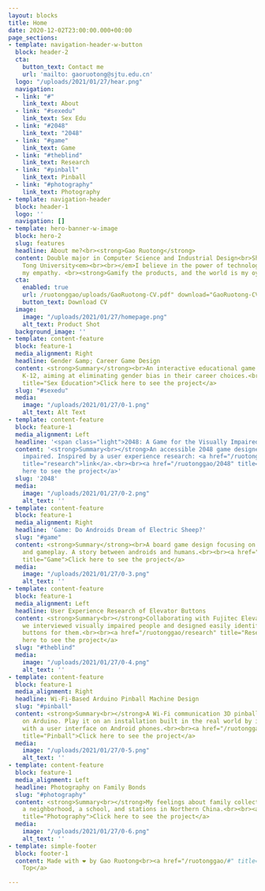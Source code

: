 ```yaml
---
layout: blocks
title: Home
date: 2020-12-02T23:00:00.000+00:00
page_sections:
- template: navigation-header-w-button
  block: header-2
  cta:
    button_text: Contact me
    url: 'mailto: gaoruotong@sjtu.edu.cn'
  logo: "/uploads/2021/01/27/hear.png"
  navigation:
  - link: "#"
    link_text: About
  - link: "#sexedu"
    link_text: Sex Edu
  - link: "#2048"
    link_text: "2048"
  - link: "#game"
    link_text: Game
  - link: "#theblind"
    link_text: Research
  - link: "#pinball"
    link_text: Pinball
  - link: "#photography"
    link_text: Photography
- template: navigation-header
  block: header-1
  logo: ''
  navigation: []
- template: hero-banner-w-image
  block: hero-2
  slug: features
  headline: About me?<br><strong>Gao Ruotong</strong>
  content: Double major in Computer Science and Industrial Design<br>Shanghai Jiao
    Tong University<em><br><br></em>I believe in the power of technology. I cherish
    my empathy. <br><strong>Gamify the products, and the world is my oyster.</strong>
  cta:
    enabled: true
    url: /ruotonggao/uploads/GaoRuotong-CV.pdf" download="GaoRuotong-CV.pdf
    button_text: Download CV
  image:
    image: "/uploads/2021/01/27/homepage.png"
    alt_text: Product Shot
  background_image: ''
- template: content-feature
  block: feature-1
  media_alignment: Right
  headline: Gender &amp; Career Game Design
  content: <strong>Summary</strong><br>An interactive educational game designed for
    K-12, aiming at eliminating gender bias in their career choices.<br><br><a href="/ruotonggao/gender"
    title="Sex Education">Click here to see the project</a>
  slug: "#sexedu"
  media:
    image: "/uploads/2021/01/27/0-1.png"
    alt_text: Alt Text
- template: content-feature
  block: feature-1
  media_alignment: Left
  headline: '<span class="light">2048: A Game for the Visually Impaired</span>'
  content: '<strong>Summary<br></strong>An accessible 2048 game designed for the visually
    impaired. Inspired by a user experience research: <a href="/ruotonggao/#theblind"
    title="research">link</a>.<br><br><a href="/ruotonggao/2048" title="2048">Click
    here to see the project</a>'
  slug: '2048'
  media:
    image: "/uploads/2021/01/27/0-2.png"
    alt_text: ''
- template: content-feature
  block: feature-1
  media_alignment: Right
  headline: 'Game: Do Androids Dream of Electric Sheep?'
  slug: "#game"
  content: <strong>Summary</strong><br>A board game design focusing on concept design
    and gameplay. A story between androids and humans.<br><br><a href="https://ifatess.life/ruotonggao/game"
    title="Game">Click here to see the project</a>
  media:
    image: "/uploads/2021/01/27/0-3.png"
    alt_text: ''
- template: content-feature
  block: feature-1
  media_alignment: Left
  headline: User Experience Research of Elevator Buttons
  content: <strong>Summary<br></strong>Collaborating with Fujitec Elevator Company,
    we interviewed visually impaired people and designed easily identifiable elevator
    buttons for them.<br><br><a href="/ruotonggao/research" title="Research">Click
    here to see the project</a>
  slug: "#theblind"
  media:
    image: "/uploads/2021/01/27/0-4.png"
    alt_text: ''
- template: content-feature
  block: feature-1
  media_alignment: Right
  headline: Wi-Fi-Based Arduino Pinball Machine Design
  slug: "#pinball"
  content: <strong>Summary<br></strong>A Wi-Fi communication 3D pinball game based
    on Arduino. Play it on an installation built in the real world by interacting
    with a user interface on Android phones.<br><br><a href="/ruotonggao/pinball"
    title="Pinball">Click here to see the project</a>
  media:
    image: "/uploads/2021/01/27/0-5.png"
    alt_text: ''
- template: content-feature
  block: feature-1
  media_alignment: Left
  headline: Photography on Family Bonds
  slug: "#photography"
  content: <strong>Summary<br></strong>My feelings about family collected in a market,
    a neighborhood, a school, and stations in Northern China.<br><br><a href="/ruotonggao/photography"
    title="Photography">Click here to see the project</a>
  media:
    image: "/uploads/2021/01/27/0-6.png"
    alt_text: ''
- template: simple-footer
  block: footer-1
  content: Made with ❤︎ by Gao Ruotong<br><a href="/ruotonggao/#" title="">Back to
    Top</a>

---
```

